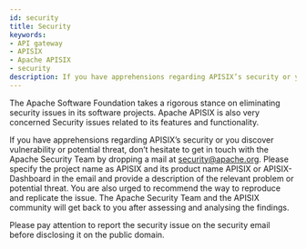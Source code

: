 ```yaml
---
id: security
title: Security
keywords:
- API gateway
- APISIX
- Apache APISIX
- security
description: If you have apprehensions regarding APISIX’s security or you discover vulnerability or potential threat, don’t hesitate to get in touch with the Apache Security Team by dropping a mail at security@apache.org.
---
```


The Apache Software Foundation takes a rigorous stance on eliminating security issues in its software projects. Apache APISIX is also very concerned Security issues related to its features and functionality.

If you have apprehensions regarding APISIX’s security or you discover vulnerability or potential threat, don’t hesitate to get in touch with the Apache Security Team by dropping a mail at security@apache.org. Please specify the project name as APISIX and its product name APISIX or APISIX-Dashboard in the email and provide a description of the relevant problem or potential threat. You are also urged to recommend the way to reproduce and replicate the issue. The Apache Security Team and the APISIX community will get back to you after assessing and analysing the findings.

Please pay attention to report the security issue on the security email before disclosing it on the public domain.
